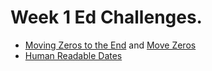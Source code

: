 # Week 1 Ed Challenges.

- [Moving Zeros to the End](https://www.codewars.com/kata/52597aa56021e91c93000cb0) and [Move Zeros](https://www.codewars.com/kata/55c098aa8468f3b9030000f1/)
- [Human Readable Dates](https://www.codewars.com/kata/52685f7382004e774f0001f7/)
